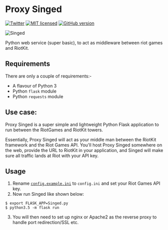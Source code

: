 # Proxy Singed

[![Twitter](https://img.shields.io/badge/twitter-@Hexploitable-0099FF.svg?style=flat)](http://twitter.com/Hexploitable)
[![MIT licensed](https://img.shields.io/badge/license-MIT-FF0000.svg?style=flat)](https://github.com/RiotKit/Singed/blob/master/LICENSE)
[![GitHub version](https://badge.fury.io/gh/RiotKit%2FSinged.svg)](https://badge.fury.io/gh/RiotKit%2FSinged)

![Singed](https://ddragon.leagueoflegends.com/cdn/6.22.1/img/champion/Singed.png)

Python web service (super basic), to act as middleware between riot games and RiotKit.

## Requirements
There are only a couple of requirements:-
- A flavour of Python 3
- Python `flask` module
- Python `requests` module

## Use case:
Proxy Singed is a super simple and lightweight Python Flask application to run between the RiotGames and RiotKit towers.

Essentially, Proxy Singed will act as your middle man between the RiotKit framework and the Riot Games API. You'll host Proxy Singed somewhere on the web, provide the URL to RiotKit in your application, and Singed will make sure all traffic lands at Riot with your API key.

## Usage
1. Rename [`config.example.ini`](config.example.ini) to `config.ini` and set your Riot Games API key.
2. Now run Singed like shown below:
```
$ export FLASK_APP=Singed.py
$ python3.5 -m flask run
```
3. You will then need to set up nginx or Apache2 as the reverse proxy to handle port redirection/SSL etc.
